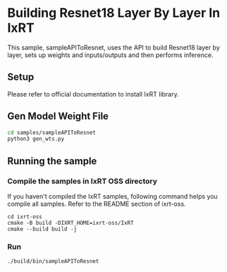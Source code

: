# Building Resnet18 Layer By Layer In IxRT

This sample, sampleAPIToResnet, uses the API to build Resnet18 layer by layer, sets up weights and inputs/outputs and then performs inference.

## Setup

Please refer to official documentation to install IxRT library.

## Gen Model Weight File

```bash
cd samples/sampleAPIToResnet
python3 gen_wts.py
```

## Running the sample

### Compile the samples in IxRT OSS directory

If you haven't compiled the IxRT samples, following command helps you compile all samples.
Refer to the README section of ixrt-oss.

```
cd ixrt-oss
cmake -B build -DIXRT_HOME=ixrt-oss/IxRT
cmake --build build -j
```

### Run

```bash
./build/bin/sampleAPIToResnet
```
